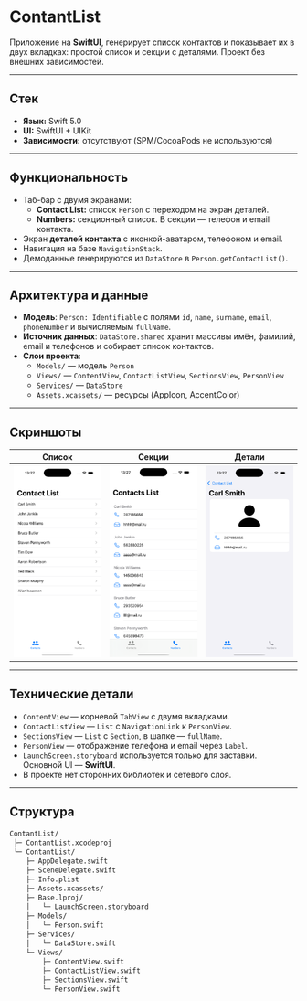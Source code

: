 # ContantList

Приложение на **SwiftUI**, генерирует список контактов и показывает их в двух вкладках: простой список и секции с деталями. Проект без внешних зависимостей.

---

## Стек

- **Язык:** Swift 5.0  
- **UI:** SwiftUI + UIKit
- **Зависимости:** отсутствуют (SPM/CocoaPods не используются)

---

## Функциональность

- Таб-бар с двумя экранами:
  - **Contact List:** список `Person` с переходом на экран деталей.
  - **Numbers:** секционный список. В секции — телефон и email контакта.
- Экран **деталей контакта** с иконкой-аватаром, телефоном и email.
- Навигация на базе `NavigationStack`.
- Демоданные генерируются из `DataStore` в `Person.getContactList()`.

---

## Архитектура и данные

- **Модель**: `Person: Identifiable` с полями `id`, `name`, `surname`, `email`, `phoneNumber` и вычисляемым `fullName`.
- **Источник данных**: `DataStore.shared` хранит массивы имён, фамилий, email и телефонов и собирает список контактов.
- **Слои проекта**:
  - `Models/` — модель `Person`
  - `Views/` — `ContentView`, `ContactListView`, `SectionsView`, `PersonView`
  - `Services/` — `DataStore`
  - `Assets.xcassets/` — ресурсы (AppIcon, AccentColor)

---

## Скриншоты

| Список | Секции | Детали |
|---|---|---|
| ![List](Docs/list.png) | ![Sections](Docs/sections.png) | ![Details](Docs/details.png) |

---

## Технические детали

- `ContentView` — корневой `TabView` с двумя вкладками.
- `ContactListView` — `List` с `NavigationLink` к `PersonView`.
- `SectionsView` — `List` с `Section`, в шапке — `fullName`.
- `PersonView` — отображение телефона и email через `Label`.
- `LaunchScreen.storyboard` используется только для заставки. Основной UI — **SwiftUI**.
- В проекте нет сторонних библиотек и сетевого слоя.

---

## Структура

```
ContantList/
 ├─ ContantList.xcodeproj
 └─ ContantList/
    ├─ AppDelegate.swift
    ├─ SceneDelegate.swift
    ├─ Info.plist
    ├─ Assets.xcassets/
    ├─ Base.lproj/
    │   └─ LaunchScreen.storyboard
    ├─ Models/
    │   └─ Person.swift
    ├─ Services/
    │   └─ DataStore.swift
    └─ Views/
        ├─ ContentView.swift
        ├─ ContactListView.swift
        ├─ SectionsView.swift
        └─ PersonView.swift
```

